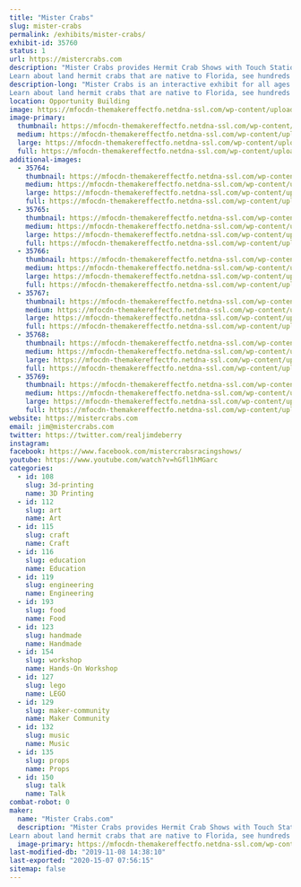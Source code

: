 ```yaml
---
title: "Mister Crabs"
slug: mister-crabs
permalink: /exhibits/mister-crabs/
exhibit-id: 35760
status: 1
url: https://mistercrabs.com
description: "Mister Crabs provides Hermit Crab Shows with Touch Stations, Observation Stations, and Crab Race Comedy Shows.
Learn about land hermit crabs that are native to Florida, see hundreds of their creative hermit crab homes including  from Legos, shells, transparent glass, 3D printed and many others.  Also participate in your create crab shell, create a Crabitat, and learn about our Adopt-a-Hermit program. "
description-long: "Mister Crabs is an interactive exhibit for all ages featuring lots of laughs, education, science and Hermit Crab engineering as you participate in a race to the hermit cup. Each players receives a novelty prize. The show runs continuously, features Touch Stations, Observation Stations, and Crab Race Comedy Shows.
Learn about land hermit crabs that are native to Florida, see hundreds of their creative hermit crab homes including from Legos, football helmets, star wars, and beyond. also see unique maker hermit home shells, transparent glass hermit homes, 3D printed hermit homes and many others.  Also there is an opportunity to participate in your create crab shell, create a Crabitat, see the hermit crab express train, learn how to speak hermit crab through a special device see our Adopt-a-Hermit program station"
location: Opportunity Building
image: https://mfocdn-themakereffectfo.netdna-ssl.com/wp-content/uploads/2019/08/mister-crabs-touch-tank-pic-1024x768.jpg
image-primary:
  thumbnail: https://mfocdn-themakereffectfo.netdna-ssl.com/wp-content/uploads/2019/08/mister-crabs-touch-tank-pic-150x150.jpg
  medium: https://mfocdn-themakereffectfo.netdna-ssl.com/wp-content/uploads/2019/08/mister-crabs-touch-tank-pic-300x225.jpg
  large: https://mfocdn-themakereffectfo.netdna-ssl.com/wp-content/uploads/2019/08/mister-crabs-touch-tank-pic-1024x768.jpg
  full: https://mfocdn-themakereffectfo.netdna-ssl.com/wp-content/uploads/2019/08/mister-crabs-touch-tank-pic.jpg
additional-images:
  - 35764:
    thumbnail: https://mfocdn-themakereffectfo.netdna-ssl.com/wp-content/uploads/2019/08/mister-crabs-crab-race-150x150.jpg
    medium: https://mfocdn-themakereffectfo.netdna-ssl.com/wp-content/uploads/2019/08/mister-crabs-crab-race-300x225.jpg
    large: https://mfocdn-themakereffectfo.netdna-ssl.com/wp-content/uploads/2019/08/mister-crabs-crab-race-1024x768.jpg
    full: https://mfocdn-themakereffectfo.netdna-ssl.com/wp-content/uploads/2019/08/mister-crabs-crab-race.jpg
  - 35765:
    thumbnail: https://mfocdn-themakereffectfo.netdna-ssl.com/wp-content/uploads/2019/08/mister-crabs-convention-race-150x150.jpg
    medium: https://mfocdn-themakereffectfo.netdna-ssl.com/wp-content/uploads/2019/08/mister-crabs-convention-race-300x225.jpg
    large: https://mfocdn-themakereffectfo.netdna-ssl.com/wp-content/uploads/2019/08/mister-crabs-convention-race-1024x768.jpg
    full: https://mfocdn-themakereffectfo.netdna-ssl.com/wp-content/uploads/2019/08/mister-crabs-convention-race.jpg
  - 35766:
    thumbnail: https://mfocdn-themakereffectfo.netdna-ssl.com/wp-content/uploads/2019/08/mister-crabs-looking-at-crab-150x150.jpg
    medium: https://mfocdn-themakereffectfo.netdna-ssl.com/wp-content/uploads/2019/08/mister-crabs-looking-at-crab-300x225.jpg
    large: https://mfocdn-themakereffectfo.netdna-ssl.com/wp-content/uploads/2019/08/mister-crabs-looking-at-crab-1024x768.jpg
    full: https://mfocdn-themakereffectfo.netdna-ssl.com/wp-content/uploads/2019/08/mister-crabs-looking-at-crab.jpg
  - 35767:
    thumbnail: https://mfocdn-themakereffectfo.netdna-ssl.com/wp-content/uploads/2019/08/mister-crabs-staff-front-view-150x150.jpg
    medium: https://mfocdn-themakereffectfo.netdna-ssl.com/wp-content/uploads/2019/08/mister-crabs-staff-front-view-300x225.jpg
    large: https://mfocdn-themakereffectfo.netdna-ssl.com/wp-content/uploads/2019/08/mister-crabs-staff-front-view-1024x768.jpg
    full: https://mfocdn-themakereffectfo.netdna-ssl.com/wp-content/uploads/2019/08/mister-crabs-staff-front-view.jpg
  - 35768:
    thumbnail: https://mfocdn-themakereffectfo.netdna-ssl.com/wp-content/uploads/2019/08/mister-crabs-for-families-150x150.jpg
    medium: https://mfocdn-themakereffectfo.netdna-ssl.com/wp-content/uploads/2019/08/mister-crabs-for-families-300x225.jpg
    large: https://mfocdn-themakereffectfo.netdna-ssl.com/wp-content/uploads/2019/08/mister-crabs-for-families-1024x768.jpg
    full: https://mfocdn-themakereffectfo.netdna-ssl.com/wp-content/uploads/2019/08/mister-crabs-for-families.jpg
  - 35769:
    thumbnail: https://mfocdn-themakereffectfo.netdna-ssl.com/wp-content/uploads/2019/08/mister-crab-hermit-train-150x150.jpg
    medium: https://mfocdn-themakereffectfo.netdna-ssl.com/wp-content/uploads/2019/08/mister-crab-hermit-train-300x225.jpg
    large: https://mfocdn-themakereffectfo.netdna-ssl.com/wp-content/uploads/2019/08/mister-crab-hermit-train-1024x768.jpg
    full: https://mfocdn-themakereffectfo.netdna-ssl.com/wp-content/uploads/2019/08/mister-crab-hermit-train.jpg
website: https://mistercrabs.com
email: jim@mistercrabs.com
twitter: https://twitter.com/realjimdeberry
instagram: 
facebook: https://www.facebook.com/mistercrabsracingshows/
youtube: https://www.youtube.com/watch?v=hGfl1hMGarc
categories:
  - id: 108
    slug: 3d-printing
    name: 3D Printing
  - id: 112
    slug: art
    name: Art
  - id: 115
    slug: craft
    name: Craft
  - id: 116
    slug: education
    name: Education
  - id: 119
    slug: engineering
    name: Engineering
  - id: 193
    slug: food
    name: Food
  - id: 123
    slug: handmade
    name: Handmade
  - id: 154
    slug: workshop
    name: Hands-On Workshop
  - id: 127
    slug: lego
    name: LEGO
  - id: 129
    slug: maker-community
    name: Maker Community
  - id: 132
    slug: music
    name: Music
  - id: 135
    slug: props
    name: Props
  - id: 150
    slug: talk
    name: Talk
combat-robot: 0
maker:
  name: "Mister Crabs.com"
  description: "Mister Crabs provides Hermit Crab Shows with Touch Stations, Observation Stations, and Crab Race Comedy Shows.
Learn about land hermit crabs that are native to Florida, see hundreds of their creative hermit crab homes including  from Lego, shells, transparent glass, 3D printed and many others.  Also participate in our create crab shell, create a Crabitat, and learn about our Adopt-a-Hermit program. "
  image-primary: https://mfocdn-themakereffectfo.netdna-ssl.com/wp-content/uploads/2019/08/Logo-250x250.jpg
last-modified-db: "2019-11-08 14:38:10"
last-exported: "2020-15-07 07:56:15"
sitemap: false
---
```

